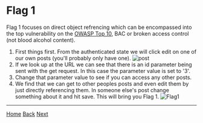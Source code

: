# Flag 1

Flag 1 focuses on direct object refrencing which can be encompassed into the top vulnerability on the [OWASP Top 10](https://owasp.org/www-project-top-ten/), BAC or broken access control (not blood alcohol content).

1. First things first. From the authenticated state we will click edit on one of our own posts (you'll probably only have one). 
![post]()
2. If we look up at the URL we can see that there is an id parameter being sent with the get request. In this case the parameter value is set to '3'. 
3. Change that parameter value to see if you can access any other posts. 
4. We find that we can get to other peoples posts and even edit them by just directly referencing them. In someone else's post change something about it and hit save. This will bring you Flag 1.
![Flag1]()

---
[Home](./Start.MD) 
[Back](./Flag0) [Next](./Flag2)
